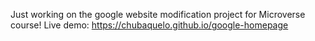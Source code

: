 Just working on the google website modification project for Microverse course!
Live demo: https://chubaquelo.github.io/google-homepage
